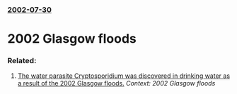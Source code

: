 ### [2002-07-30](/news/2002/07/30/index.md)

#  2002 Glasgow floods




### Related:

1. [ The water parasite Cryptosporidium was discovered in drinking water as a result of the 2002 Glasgow floods.](/news/2002/08/4/the-water-parasite-cryptosporidium-was-discovered-in-drinking-water-as-a-result-of-the-2002-glasgow-floods.md) _Context: 2002 Glasgow floods_
